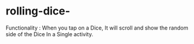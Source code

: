 # rolling-dice-
Functionality : When you tap on a Dice, It will scroll and show the random side of the Dice In a Single activity.
